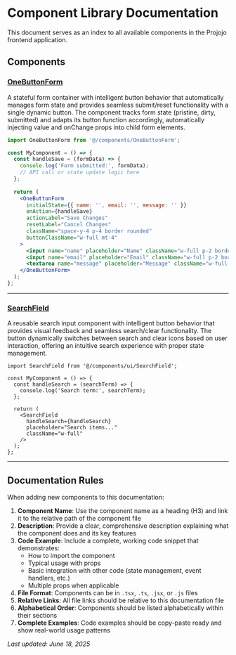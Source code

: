 # Component Library Documentation

This document serves as an index to all available components in the Projojo frontend application.

## Components

### [OneButtonForm](../projojo_frontend/src/components/OneButtonForm.jsx)

A stateful form container with intelligent button behavior that automatically manages form state and provides seamless submit/reset functionality with a single dynamic button. The component tracks form state (pristine, dirty, submitted) and adapts its button function accordingly, automatically injecting value and onChange props into child form elements.

```jsx
import OneButtonForm from '@/components/OneButtonForm';

const MyComponent = () => {
  const handleSave = (formData) => {
    console.log('Form submitted:', formData);
    // API call or state update logic here
  };
  
  return (
    <OneButtonForm
      initialState={{ name: '', email: '', message: '' }}
      onAction={handleSave}
      actionLabel="Save Changes"
      resetLabel="Cancel Changes"
      className="space-y-4 p-4 border rounded"
      buttonClassName="w-full mt-4"
    >
      <input name="name" placeholder="Name" className="w-full p-2 border rounded" />
      <input name="email" placeholder="Email" className="w-full p-2 border rounded" />
      <textarea name="message" placeholder="Message" className="w-full p-2 border rounded h-20" />
    </OneButtonForm>
  );
};
```

---

### [SearchField](../projojo_frontend/src/components/ui/SearchField.tsx)

A reusable search input component with intelligent button behavior that provides visual feedback and seamless search/clear functionality. The button dynamically switches between search and clear icons based on user interaction, offering an intuitive search experience with proper state management.

```tsx
import SearchField from '@/components/ui/SearchField';

const MyComponent = () => {
  const handleSearch = (searchTerm) => {
    console.log('Search term:', searchTerm);
  };
  
  return (
    <SearchField
      handleSearch={handleSearch}
      placeholder="Search items..."
      className="w-full"
    />
  );
};
```

---

## Documentation Rules

When adding new components to this documentation:

1. **Component Name**: Use the component name as a heading (H3) and link it to the relative path of the component file
2. **Description**: Provide a clear, comprehensive description explaining what the component does and its key features
3. **Code Example**: Include a complete, working code snippet that demonstrates:
   - How to import the component
   - Typical usage with props
   - Basic integration with other code (state management, event handlers, etc.)
   - Multiple props when applicable
4. **File Format**: Components can be in `.tsx`, `.ts`, `.jsx`, or `.js` files
5. **Relative Links**: All file links should be relative to this documentation file
6. **Alphabetical Order**: Components should be listed alphabetically within their sections
7. **Complete Examples**: Code examples should be copy-paste ready and show real-world usage patterns

*Last updated: June 18, 2025*
